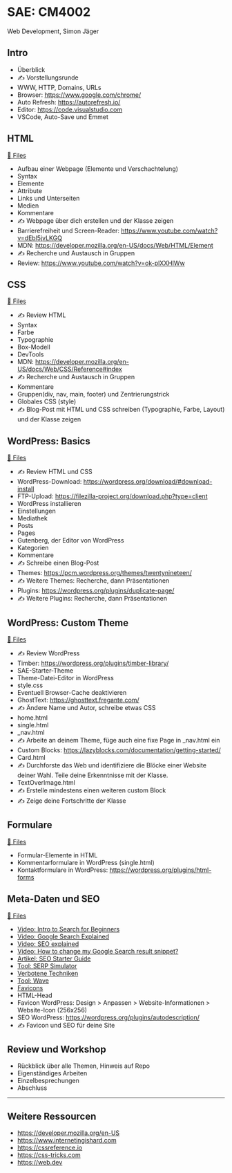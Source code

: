 # SAE: CM4002

Web Development, Simon Jäger

## Intro

- Überblick
- ✍️ Vorstellungsrunde
- WWW, HTTP, Domains, URLs
- Browser: https://www.google.com/chrome/
- Auto Refresh: https://autorefresh.io/
- Editor: https://code.visualstudio.com
- VSCode, Auto-Save und Emmet

## HTML

[📁 Files](010-html)

- Aufbau einer Webpage (Elemente und Verschachtelung)
- Syntax
- Elemente
- Attribute
- Links und Unterseiten
- Medien
- Kommentare
- ✍️ Webpage über dich erstellen und der Klasse zeigen
- Barrierefreiheit und Screen-Reader:
  https://www.youtube.com/watch?v=dEbl5jvLKGQ
- MDN: https://developer.mozilla.org/en-US/docs/Web/HTML/Element
- ✍️ Recherche und Austausch in Gruppen
- Review: https://www.youtube.com/watch?v=ok-plXXHlWw

## CSS

[📁 Files](020-css)

- ✍️ Review HTML
- Syntax
- Farbe
- Typographie
- Box-Modell
- DevTools
- MDN: https://developer.mozilla.org/en-US/docs/Web/CSS/Reference#index
- ✍️ Recherche und Austausch in Gruppen
- Kommentare
- Gruppen(div, nav, main, footer) und Zentrierungstrick
- Globales CSS (style)
- ✍️ Blog-Post mit HTML und CSS schreiben (Typographie, Farbe, Layout) und der
  Klasse zeigen

## WordPress: Basics

[📁 Files](030-wordpress)

- ✍️ Review HTML und CSS
- WordPress-Download: https://wordpress.org/download/#download-install
- FTP-Upload: https://filezilla-project.org/download.php?type=client
- WordPress installieren
- Einstellungen
- Mediathek
- Posts
- Pages
- Gutenberg, der Editor von WordPress
- Kategorien
- Kommentare
- ✍️ Schreibe einen Blog-Post
- Themes: https://pcm.wordpress.org/themes/twentynineteen/
- ✍️ Weitere Themes: Recherche, dann Präsentationen
- Plugins: https://wordpress.org/plugins/duplicate-page/
- ✍️ Weitere Plugins: Recherche, dann Präsentationen

## WordPress: Custom Theme

[📁 Files](030-wordpress/sae-theme)

- ✍️ Review WordPress
- Timber: https://wordpress.org/plugins/timber-library/
- SAE-Starter-Theme
- Theme-Datei-Editor in WordPress
- style.css
- Eventuell Browser-Cache deaktivieren
- GhostText: https://ghosttext.fregante.com/
- ✍️ Ändere Name und Autor, schreibe etwas CSS
- home.html
- single.html
- _nav.html
- ✍️ Arbeite an deinem Theme, füge auch eine fixe Page in _nav.html ein
- Custom Blocks: https://lazyblocks.com/documentation/getting-started/
- Card.html
- ✍️ Durchforste das Web und identifiziere die Blöcke einer Website deiner Wahl.
  Teile deine Erkenntnisse mit der Klasse.
- TextOverImage.html
- ✍️ Erstelle mindestens einen weiteren custom Block
- ✍️ Zeige deine Fortschritte der Klasse

## Formulare

[📁 Files](040-formulare)

- Formular-Elemente in HTML
- Kommentarformulare in WordPress (single.html)
- Kontaktformulare in WordPress: https://wordpress.org/plugins/html-forms

## Meta-Daten und SEO

[📁 Files](050-meta-seo)

- [Video: Intro to Search for Beginners](https://www.youtube.com/watch?v=-0X1AVLIzt0)
- [Video: Google Search Explained](https://www.youtube.com/watch?v=_0QOePCkyK4)
- [Video: SEO explained](https://www.youtube.com/watch?v=xnyJQb37RRw)
- [Video: How to change my Google Search result snippet?](https://www.youtube.com/watch?v=HlEaH_4Y33o)
- [Artikel: SEO Starter Guide](https://developers.google.com/search/docs/beginner/seo-starter-guide)
- [Tool: SERP Simulator](https://mangools.com/free-seo-tools/serp-simulator)
- [Verbotene Techniken](https://developers.google.com/search/docs/advanced/guidelines/overview#quality)
- [Tool: Wave](https://wave.webaim.org/)
- [Favicons](https://developers.google.com/search/docs/advanced/appearance/favicon-in-search
)
- HTML-Head
- Favicon WordPress: Design > Anpassen > Website-Informationen > Website-Icon (256x256)
- SEO WordPress: https://wordpress.org/plugins/autodescription/
- ✍️ Favicon und SEO für deine Site

## Review und Workshop

- Rückblick über alle Themen, Hinweis auf Repo
- Eigenständiges Arbeiten
- Einzelbesprechungen
- Abschluss

---

## Weitere Ressourcen

- https://developer.mozilla.org/en-US
- https://www.internetingishard.com
- https://cssreference.io
- https://css-tricks.com
- https://web.dev
